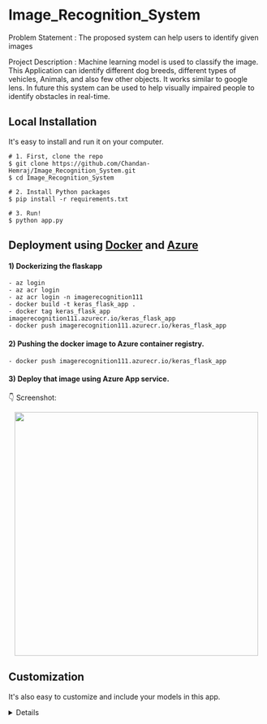 # Image_Recognition_System

Problem Statement : The proposed system can help users to identify given images

Project Description : Machine learning model is used to classify the image. This Application can identify different dog breeds, different types of vehicles, Animals, and also few other objects. It works similar to google lens. In future this system can be used to help visually impaired people to identify obstacles in real-time.

## Local Installation

It's easy to install and run it on your computer.

```shell
# 1. First, clone the repo
$ git clone https://github.com/Chandan-Hemraj/Image_Recognition_System.git
$ cd Image_Recognition_System

# 2. Install Python packages
$ pip install -r requirements.txt

# 3. Run!
$ python app.py
```

## Deployment using **[Docker](https://www.docker.com)** and [Azure](https://azure.microsoft.com/)

#### 1) Dockerizing the flaskapp

```shell
- az login 
- az acr login
- az acr login -n imagerecognition111
- docker build -t keras_flask_app .
- docker tag keras_flask_app imagerecognition111.azurecr.io/keras_flask_app 
- docker push imagerecognition111.azurecr.io/keras_flask_app   
```
  
#### 2) Pushing the docker image to Azure container registry.

```shell
- docker push imagerecognition111.azurecr.io/keras_flask_app
```

#### 3) Deploy that image using Azure App service.

:point_down: Screenshot:

<p align="center">
  <img src="https://user-images.githubusercontent.com/87279692/179357699-db195af3-35a2-4354-8a6a-4f8a6647f288.png" height="480px" alt="">
</p>


## Customization

It's also easy to customize and include your models in this app.

<details>
 <summary>Details</summary>

### Use your own model

Place your trained `.h5` file saved by `model.save()` under models directory.

Check the [commented code](https://github.com/mtobeiyf/keras-flask-deploy-webapp/blob/master/app.py#L37) in app.py.

### Use other pre-trained model

See [Keras applications](https://keras.io/applications/) for more available models such as DenseNet, MobilNet, NASNet, etc.

Check [this section](https://github.com/Chandan-Hemraj/Image_Recognition_System/blob/main/app.py#L26) in app.py.
